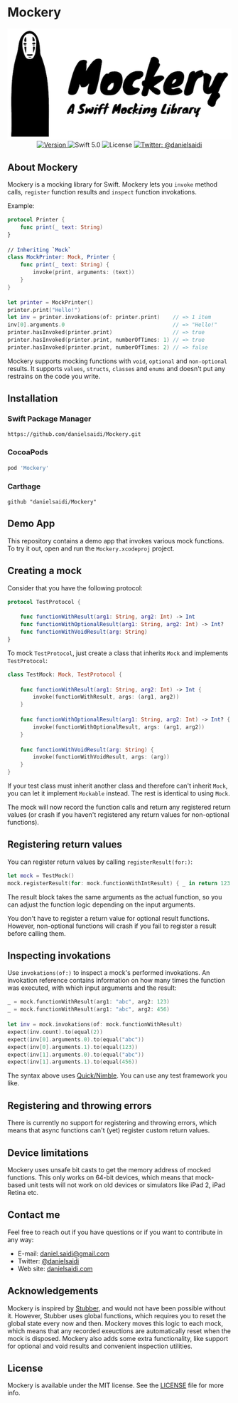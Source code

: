 <h1>Mockery</h1>

<p align="center">
    <img src ="Resources/Logo.png" alt="Mockery Logo" /><br/>
    <a href="https://github.com/danielsaidi/Mockery">
        <img src="https://badge.fury.io/gh/danielsaidi%2FMockery.svg?style=flat" alt="Version" />
    </a>
    <img src="https://img.shields.io/badge/Swift-5.1-orange.svg" alt="Swift 5.0" />
    <img src="https://badges.frapsoft.com/os/mit/mit.svg?style=flat&v=102" alt="License" />
    <a href="https://twitter.com/danielsaidi">
        <img src="https://img.shields.io/badge/contact-@danielsaidi-blue.svg?style=flat" alt="Twitter: @danielsaidi" />
    </a>
</p>


## <a name="about"></a>About Mockery

Mockery is a mocking library for Swift. Mockery lets you `invoke` method calls, `register` function results and `inspect` function invokations.

Example:

```swift
protocol Printer {
    func print(_ text: String)
}
 
// Inheriting `Mock`
class MockPrinter: Mock, Printer {
    func print(_ text: String) {
        invoke(print, arguments: (text))
    }
}

let printer = MockPrinter()
printer.print("Hello!")
let inv = printer.invokations(of: printer.print)    // => 1 item
inv[0].arguments.0                                  // => "Hello!"
printer.hasInvoked(printer.print)                   // => true
printer.hasInvoked(printer.print, numberOfTimes: 1) // => true
printer.hasInvoked(printer.print, numberOfTimes: 2) // => false
```

Mockery supports mocking functions with `void`, `optional` and `non-optional` results. It supports `values`, `structs`, `classes` and `enums` and doesn't put any restrains on the code you write.


## <a name="installation"></a>Installation

### <a name="spm"></a>Swift Package Manager

```
https://github.com/danielsaidi/Mockery.git
```

### <a name="cocoapods"></a>CocoaPods

```ruby
pod 'Mockery'
```

### <a name="carthage"></a>Carthage

```
github "danielsaidi/Mockery"
```


## Demo App

This repository contains a demo app that invokes various mock functions. To try it out, open and run the `Mockery.xcodeproj` project.


## Creating a mock

Consider that you have the following protocol:

```swift
protocol TestProtocol {
    
    func functionWithResult(arg1: String, arg2: Int) -> Int
    func functionWithOptionalResult(arg1: String, arg2: Int) -> Int?
    func functionWithVoidResult(arg: String)
}
```

To mock `TestProtocol`, just create a class that inherits `Mock` and implements `TestProtocol`:

```swift
class TestMock: Mock, TestProtocol {
    
    func functionWithResult(arg1: String, arg2: Int) -> Int {
        invoke(functionWithResult, args: (arg1, arg2))
    }

    func functionWithOptionalResult(arg1: String, arg2: Int) -> Int? {
        invoke(functionWithOptionalResult, args: (arg1, arg2))
    }
    
    func functionWithVoidResult(arg: String) {
        invoke(functionWithVoidResult, args: (arg))
    }
}
```

If your test class must inherit another class and therefore can't inherit `Mock`, you can let it implement `Mockable` instead. The rest is identical to using `Mock`.

The mock will now record the function calls and return any registered return values (or crash if you haven't registered any return values for non-optional functions).


## Registering return values

You can register return values by calling `registerResult(for:)`:

```swift
let mock = TestMock()
mock.registerResult(for: mock.functionWithIntResult) { _ in return 123 }
```

The result block takes the same arguments as the actual function, so you can adjust the function logic depending on the input arguments.

You don't have to register a return value for optional result functions. However, non-optional functions will crash if you fail to register a result before calling them.


## Inspecting invokations

Use `invokations(of:)` to inspect a mock's performed invokations. An invokation reference contains information on how many times the function was executed, with which input arguments and the result:

```swift
_ = mock.functionWithResult(arg1: "abc", arg2: 123)
_ = mock.functionWithResult(arg1: "abc", arg2: 456)

let inv = mock.invokations(of: mock.functionWithResult)
expect(inv.count).to(equal(2))
expect(inv[0].arguments.0).to(equal("abc"))
expect(inv[0].arguments.1).to(equal(123))
expect(inv[1].arguments.0).to(equal("abc"))
expect(inv[1].arguments.1).to(equal(456))
```

The syntax above uses [Quick/Nimble][Quick]. You can use any test framework you like.


## Registering and throwing errors

There is currently no support for registering and throwing errors, which means that async functions can't (yet) register custom return values.


## Device limitations

Mockery uses unsafe bit casts to get the memory address of mocked functions. This only works on 64-bit devices, which means that mock-based unit tests will not work on old devices or simulators like iPad 2, iPad Retina etc.


## Contact me

Feel free to reach out if you have questions or if you want to contribute in any way:

* E-mail: [daniel.saidi@gmail.com][Email]
* Twitter: [@danielsaidi][Twitter]
* Web site: [danielsaidi.com][Website]


## Acknowledgements

Mockery is inspired by [Stubber][Stubber], and would not have been possible without it. However, Stubber uses global functions, which requires you to reset the global state every now and then. Mockery moves this logic to each mock, which means that any recorded exeuctions are automatically reset when the mock is disposed. Mockery also adds some extra functionality, like support for optional and void results and convenient inspection utilities.


## License

Mockery is available under the MIT license. See the [LICENSE][License] file for more info.


[Email]: mailto:daniel.saidi@gmail.com
[Twitter]: http://www.twitter.com/danielsaidi
[Website]: http://www.danielsaidi.com

[Carthage]: https://github.com/Carthage
[CocoaPods]: http://cocoapods.org
[GitHub]: https://github.com/danielsaidi/Mockery
[Pod]: http://cocoapods.org/pods/Mockery
[Quick]: https://github.com/Quick/Quick
[Stubber]: https://github.com/devxoul/Stubber
[License]: https://github.com/danielsaidi/Mockery/blob/master/LICENSE

